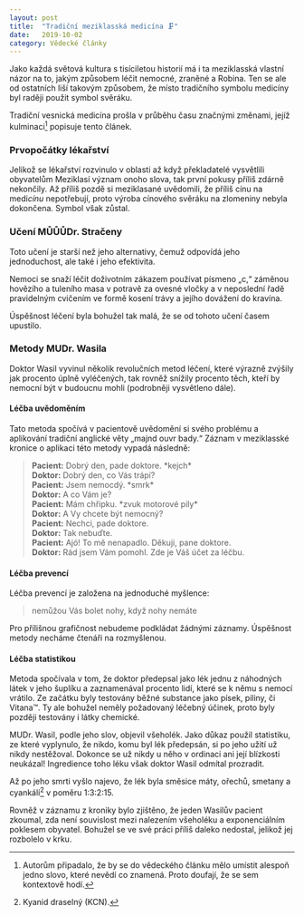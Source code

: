 ```yaml
---
layout: post
title:  "Tradiční meziklasská medicína 🗜"
date:   2019-10-02
category: Vědecké články
---
```


Jako každá světová kultura s tisíciletou historií má i ta meziklasská vlastní názor na to, jakým způsobem léčit nemocné, zraněné a Robina. Ten se ale od ostatních liší takovým způsobem, že místo tradičního symbolu medicíny byl raději použit symbol svěráku.

Tradiční vesnická medicína prošla v průběhu času značnými změnami, jejíž kulminaci[^1] popisuje tento článek.

### Prvopočátky lékařství
Jelikož se lékařství rozvinulo v oblasti až když překladatelé vysvětlili obyvatelům Meziklasí význam onoho slova, tak první pokusy příliš zdárně nekončily. Až příliš pozdě si meziklasané uvědomili, že příliš cínu na medi<em>cínu</em> nepotřebují, proto výroba cínového svěráku na zlomeniny nebyla dokončena. Symbol však zůstal.

### Učení MŮŮŮDr. Stračeny
Toto učení je starší než jeho alternativy, čemuž odpovídá jeho jednoduchost, ale také i jeho efektivita. 

Nemoci se snaží léčit doživotním zákazem používat písmeno „c,“ záměnou hovězího a tuleního masa v potravě za ovesné vločky a v neposlední řadě pravidelným cvičením ve formě kosení trávy a jejího dovážení do kravína.

Úspěšnost léčení byla bohužel tak malá, že se od tohoto učení časem upustilo.

### Metody MUDr. Wasila
Doktor Wasil vyvinul několik revolučních metod léčení, které výrazně zvýšily jak procento úplně vyléčených, tak rovněž snížily procento těch, kteří by nemocní být v budoucnu mohli (podrobněji vysvětleno dále).

#### Léčba uvědoměním
Tato metoda spočívá v pacientově uvědomění si svého problému a aplikování tradiční anglické věty „majnd ouvr bady.“ Záznam v meziklasské kronice o aplikaci této metody vypadá následně:

> **Pacient:**	Dobrý den, pade doktore. \*kejch\*  
> **Doktor:**	Dobrý den, co Vás trápí?  
> **Pacient:**	Jsem nemocdý. \*smrk\*  
> **Doktor:**	A co Vám je?  
> **Pacient:**	Mám chřipku. \*zvuk motorové pily\*  
> **Doktor:**	A Vy chcete být nemocný?  
> **Pacient:**	Nechci, pade doktore.  
> **Doktor:**	Tak nebuďte.  
> **Pacient:**	Ajó! To mě nenapadlo. Děkuji, pane doktore.  
> **Doktor:**	Rád jsem Vám pomohl. Zde je Váš účet za léčbu.

#### Léčba prevencí
Léčba prevencí je založena na jednoduché myšlence:

> nemůžou Vás bolet nohy, když nohy nemáte 

Pro přílišnou grafičnost nebudeme podkládat žádnými záznamy. Úspěšnost metody necháme čtenáři na rozmyšlenou.

#### Léčba statistikou
Metoda spočívala v tom, že doktor předepsal jako lék jednu z náhodných látek v jeho šuplíku a zaznamenával procento lidí, které se k němu s nemocí vrátilo. Ze začátku byly testovány běžné substance jako písek, piliny, či Vitana™. Ty ale bohužel neměly požadovaný léčebný účinek, proto byly později testovány i látky chemické. 

MUDr. Wasil, podle jeho slov, objevil všeholék. Jako důkaz použil statistiku, ze které vyplynulo, že nikdo, komu byl lék předepsán, si po jeho užití už nikdy nestěžoval. Dokonce se už nikdy u něho v ordinaci ani její blízkosti neukázal! Ingredience toho léku však doktor Wasil odmítal prozradit. 

Až po jeho smrti vyšlo najevo, že lék byla směsice máty, ořechů, smetany a cyankálí[^2] v poměru 1:3:2:15.

Rovněž v záznamu z kroniky bylo zjištěno, že jeden Wasilův pacient zkoumal, zda není souvislost mezi nalezením všeholéku a exponenciálním poklesem obyvatel. Bohužel se ve své práci příliš daleko nedostal, jelikož jej rozbolelo v krku.


[^1]: Autorům připadalo, že by se do vědeckého článku mělo umístit alespoň jedno slovo, které nevědí co znamená. Proto doufají, že se sem kontextově hodí.
[^2]: Kyanid draselný (KCN).
